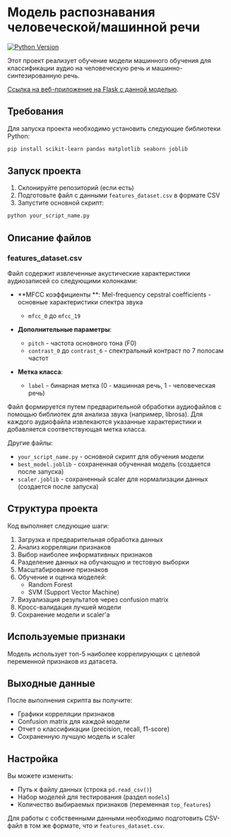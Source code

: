 # Модель распознавания человеческой/машинной речи

[![Python Version](https://img.shields.io/badge/python-3.7%2B-blue)](https://www.python.org/)

Этот проект реализует обучение модели машинного обучения для классификации аудио на человеческую речь и машинно-синтезированную речь.

[Ссылка на веб-приложение на Flask с данной моделью](https://github.com/olesiakazakova/Robot-V-Zvonkah/tree/main).

## Требования

Для запуска проекта необходимо установить следующие библиотеки Python:
```bash
pip install scikit-learn pandas matplotlib seaborn joblib
```

## Запуск проекта

1. Склонируйте репозиторий (если есть)
2. Подготовьте файл с данными `features_dataset.csv` в формате CSV
3. Запустите основной скрипт:
```bash
python your_script_name.py
```

## Описание файлов

### features_dataset.csv

Файл содержит извлеченные акустические характеристики аудиозаписей со следующими колонками:

- **MFCC коэффициенты **: Mel-frequency cepstral coefficients - основные характеристики спектра звука
  - `mfcc_0` до `mfcc_19`

- **Дополнительные параметры**:
  - `pitch` - частота основного тона (F0)
  - `contrast_0` до `contrast_6` - спектральный контраст по 7 полосам частот

- **Метка класса**:
  - `label` - бинарная метка (0 - машинная речь, 1 - человеческая речь)

Файл формируется путем предварительной обработки аудиофайлов с помощью библиотек для анализа звука (например, librosa). Для каждого аудиофайла извлекаются указанные характеристики и добавляется соответствующая метка класса.

Другие файлы:
- `your_script_name.py` - основной скрипт для обучения модели
- `best_model.joblib` - сохраненная обученная модель (создается после запуска)
- `scaler.joblib` - сохраненный scaler для нормализации данных (создается после запуска)
## Структура проекта

Код выполняет следующие шаги:

1. Загрузка и предварительная обработка данных
2. Анализ корреляции признаков
3. Выбор наиболее информативных признаков
4. Разделение данных на обучающую и тестовую выборки
5. Масштабирование признаков
6. Обучение и оценка моделей:
   - Random Forest
   - SVM (Support Vector Machine)
7. Визуализация результатов через confusion matrix
8. Кросс-валидация лучшей модели
9. Сохранение модели и scaler'а

## Используемые признаки

Модель использует топ-5 наиболее коррелирующих с целевой переменной признаков из датасета.

## Выходные данные

После выполнения скрипта вы получите:
- Графики корреляции признаков
- Confusion matrix для каждой модели
- Отчет о классификации (precision, recall, f1-score)
- Сохраненную лучшую модель и scaler

## Настройка

Вы можете изменить:
- Путь к файлу данных (строка `pd.read_csv()`)
- Набор моделей для тестирования (раздел `models`)
- Количество выбираемых признаков (переменная `top_features`)

Для работы с собственными данными необходимо подготовить CSV-файл в том же формате, что и `features_dataset.csv`.